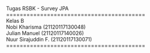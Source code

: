 Tugas RSBK - Survey JPA <br>
=========================================<br>
Kelas B<br>
Nobi Kharisma (21120117130048) <br>
Julian Manuel (21120117140026) <br>
Nuur Sirajuddin F. (21120117130071)<br>
=========================================<br>
